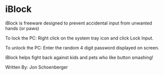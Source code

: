 # iBlock
iBlock is freeware designed to prevent accidental input from unwanted hands (or paws)


To lock the PC: Right click on the system tray icon and click Lock Input.

To unlock the PC: Enter the random 4 digit password displayed on screen.


iBlock helps fight back against kids and pets who like button smashing!


Written By:  Jon Schoenberger

